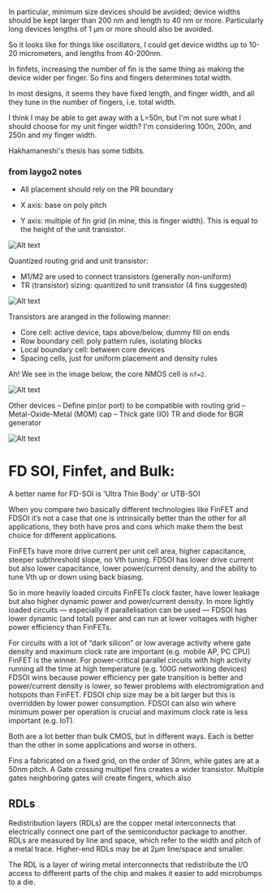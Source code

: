 In particular, minimum size devices should be avoided; device widths should be kept larger than 200 nm and length to 40 nm or more. Particularly long devices lengths of 1 μm or more should also be avoided.

So it looks like for things like oscillators, I could get device widths up to 10-20 micrometers, and lengths from 40-200nm.

In finfets, increasing the number of fin is the same thing as making the device wider per finger. So fins and fingers determines total width.

In most designs, it seems they have fixed length, and finger width, and all they tune in the number of fingers, i.e. total width. 

I think I may be able to get away with a L=50n, but I'm not sure what I should choose for my unit finger width? I'm considering 100n, 200n, and 250n and my finger width.

Hakhamaneshi's thesis has some tidbits.


### from laygo2 notes

- All placement should rely on the PR boundary

- X axis: base on poly pitch

- Y axis: multiple of fin grid (in mine, this is finger width). This is equal to the height of the unit transistor.

![Alt text](img/layout_grid.png)

Quantized routing grid and unit transistor:

- M1/M2 are used to connect transistors (generally non-uniform)
- TR (transistor) sizing: quantized to unit transistor (4 fins suggested)

![Alt text](img/layout_cells.png)

Transistors are aranged in the following manner:

- Core cell: active device, taps above/below, dummy fill on ends
- Row boundary cell: poly pattern rules, isolating blocks
- Local boundary cell: between core devices
- Spacing cells, just for uniform placement and density rules

Ah! We see in the image below, the core NMOS cell is `nf=2`.

![Alt text](img/layout_rows.png)

Other devices
– Define pin(or port) to be compatible with routing grid
– Metal-Oxide-Metal (MOM) cap
– Thick gate (IO) TR and diode for BGR generator

![Alt text](img/layout_other.png)


# FD SOI, Finfet, and Bulk:

A better name for FD-SOI is 'Ultra Thin Body' or UTB-SOI

When you compare two basically different technologies like FinFET and FDSOI it’s not a case that one is intrinsically better than the other for all applications, they both have pros and cons which make them the best choice for different applications.

FinFETs have more drive current per unit cell area, higher capacitance, steeper subthreshold slope, no Vth tuning. FDSOI has lower drive current but also lower capacitance, lower power/current density, and the ability to tune Vth up or down using back biasing.

So in more heavily loaded circuits FinFETs clock faster, have lower leakage but also higher dynamic power and power/current density. In more lightly loaded circuits — especially if parallelisation can be used — FDSOI has lower dynamic (and total) power and can run at lower voltages with higher power efficiency than FinFETs.

For circuits with a lot of “dark silicon” or low average activity where gate density and maximum clock rate are important (e.g. mobile AP, PC CPU) FinFET is the winner. For power-critical parallel circuits with high activity running all the time at high temperature (e.g. 100G networking devices) FDSOI wins because power efficiency per gate transition is better and power/current density is lower, so fewer problems with electromigration and hotspots than FinFET. FDSOI chip size may be a bit larger but this is overridden by lower power consumption. FDSOI can also win where minimum power per operation is crucial and maximum clock rate is less important (e.g. IoT).

Both are a lot better than bulk CMOS, but in different ways. Each is better than the other in some applications and worse in others.

Fins a fabricated on a fixed grid, on the order of 30nm, while gates are at a 50nm pitch. A Gate crossing multipel fins creates a wider transistor. Multiple gates neighboring gates will create fingers, which also 

## RDLs

Redistribution layers (RDLs) are the copper metal interconnects that electrically connect one part of the semiconductor package to another. RDLs are measured by line and space, which refer to the width and pitch of a metal trace. Higher-end RDLs may be at 2μm line/space and smaller.

The RDL is a layer of wiring metal interconnects that redistribute the I/O access to different parts of the chip and makes it easier to add microbumps to a die.
